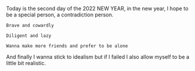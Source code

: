 Today is the second day of the 2022 NEW YEAR, in the new year, I hope to be a special person, a contradiction person.

```spotlight
Brave and cowardly
```

```spotlight
Diligent and lazy
```

```spotlight
Wanna make more friends and prefer to be alone
```

And finally I wanna stick to idealism but if I failed I also allow myself to be a little bit realistic.

